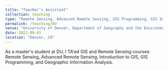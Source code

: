 ```yaml
---
title: "Teacher's Assistant"
collection: teaching
type: "Remote Sensing, Advanced Remote Sensing, GIS Programming, GIS Environmental Modeling"
permalink: /teaching/DU
venue: "University of Denver, Department of Geography and the Environment"
date: 2022-09-01
location: "Denver, CO"
---
```


As a master's student at DU, I TA'ed GIS and Remote Sensing courses: Remote Sensing, Advanced Remote Sensing, Introduction to GIS, GIS Programming, and Geographic Information Analysis.

